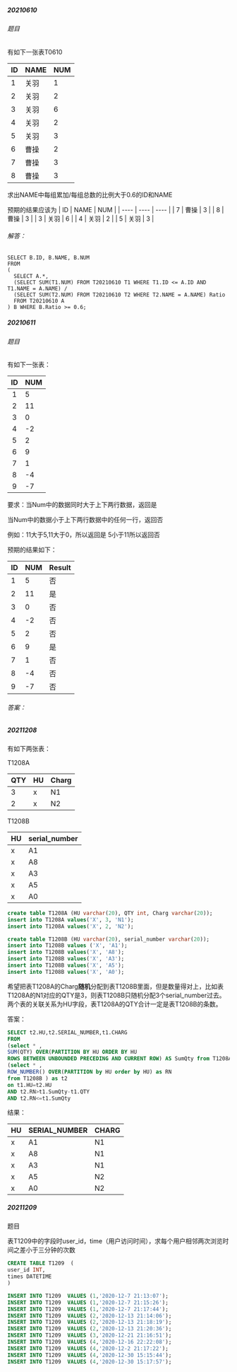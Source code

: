 ##### 20210610
###### 题目
有如下一张表T0610

| ID   | NAME | NUM  |
| ---- | ---- | ---- |
| 1    | 关羽 | 1    |
| 2    | 关羽 | 2    |
| 3    | 关羽 | 6    |
| 4    | 关羽 | 2    |
| 5    | 关羽 | 3    |
| 6    | 曹操 | 2    |
| 7    | 曹操 | 3    |
| 8    | 曹操 | 3    |

求出NAME中每组累加/每组总数的比例大于0.6的ID和NAME

预期的结果应该为
| ID   | NAME | NUM  |
| ---- | ---- | ---- |
| 7    | 曹操 | 3    |
| 8    | 曹操 | 3    |
| 3    | 关羽 | 6    |
| 4    | 关羽 | 2    |
| 5    | 关羽 | 3    |

###### 解答：

```
SELECT B.ID, B.NAME, B.NUM 
FROM
(
  SELECT A.*,
  (SELECT SUM(T1.NUM) FROM T20210610 T1 WHERE T1.ID <= A.ID AND T1.NAME = A.NAME) / 
  (SELECT SUM(T2.NUM) FROM T20210610 T2 WHERE T2.NAME = A.NAME) Ratio
  FROM T20210610 A
) B WHERE B.Ratio >= 0.6;
```

##### 20210611

###### 题目
有如下一张表：

| ID   | NUM  |
| :--: | ---- |
| 1    | 5    |
| 2    | 11   |
| 3    | 0    |
| 4    | -2   |
| 5    | 2    |
| 6    | 9    |
| 7    | 1    |
| 8    | -4   |
| 9    | -7   |

要求：当Num中的数据同时大于上下两行数据，返回是

当Num中的数据小于上下两行数据中的任何一行，返回否

例如：11大于5,11大于0，所以返回是
5小于11所以返回否

预期的结果如下：

| ID   | NUM  | Result |
| ---- | ---- | ------ |
| 1    | 5    | 否     |
| 2    | 11   | 是     |
| 3    | 0    | 否     |
| 4    | -2   | 否     |
| 5    | 2    | 否     |
| 6    | 9    | 是     |
| 7    | 1    | 否     |
| 8    | -4   | 否     |
| 9    | -7   | 否     |

###### 答案：

##### 20211208

有如下两张表：

T1208A

| QTY  | HU   | Charg |
| ---- | ---- | ----- |
| 3    | x    | N1    |
| 2    | x    | N2    |

T1208B

| HU   | serial_number |
| ---- | ------------- |
| x    | A1            |
| x    | A8            |
| x    | A3            |
| x    | A5            |
| x    | A0            |

```sql
create table T1208A (HU varchar(20), QTY int, Charg varchar(20));
insert into T1208A values('X', 3, 'N1');
insert into T1208A values('X', 2, 'N2');

create table T1208B (HU varchar(20), serial_number varchar(20));
insert into T1208B values ('X', 'A1');
insert into T1208B values('X', 'A8');
insert into T1208B values('X', 'A3');
insert into T1208B values('X', 'A5');
insert into T1208B values('X', 'A0');
```

希望把表T1208A的Charg**随机**分配到表T1208B里面，但是数量得对上，比如表T1208A的N1对应的QTY是3，则表T1208B只随机分配3个serial_number过去。两个表的关联关系为HU字段，表T1208A的QTY合计一定是表T1208B的条数。

答案：

```sql
SELECT t2.HU,t2.SERIAL_NUMBER,t1.CHARG 
FROM 
(select * ,
SUM(QTY) OVER(PARTITION BY HU ORDER BY HU 
ROWS BETWEEN UNBOUNDED PRECEDING AND CURRENT ROW) AS SumQty from T1208A ) as t1 join
(select * , 
ROW_NUMBER() OVER(PARTITION by HU order by HU) as RN 
from T1208B ) as t2
on t1.HU=t2.HU 
AND t2.RN>t1.SumQty-t1.QTY 
AND t2.RN<=t1.SumQty
```

结果：

| HU   | SERIAL_NUMBER | CHARG |
| ---- | ------------- | ----- |
| x    | A1            | N1    |
| x    | A8            | N1    |
| x    | A3            | N1    |
| x    | A5            | N2    |
| x    | A0            | N2    |

##### 20211209

题目

表T1209中的字段时user_id，time（用户访问时间），求每个用户相邻两次浏览时间之差小于三分钟的次数

```sql
CREATE TABLE T1209  (
user_id INT,
times DATETIME
)

INSERT INTO T1209  VALUES (1,'2020-12-7 21:13:07');
INSERT INTO T1209  VALUES (1,'2020-12-7 21:15:26');
INSERT INTO T1209  VALUES (1,'2020-12-7 21:17:44');
INSERT INTO T1209  VALUES (2,'2020-12-13 21:14:06');
INSERT INTO T1209  VALUES (2,'2020-12-13 21:18:19');
INSERT INTO T1209  VALUES (2,'2020-12-13 21:20:36');
INSERT INTO T1209  VALUES (3,'2020-12-21 21:16:51');
INSERT INTO T1209  VALUES (4,'2020-12-16 22:22:08');
INSERT INTO T1209  VALUES (4,'2020-12-2 21:17:22');
INSERT INTO T1209  VALUES (4,'2020-12-30 15:15:44');
INSERT INTO T1209  VALUES (4,'2020-12-30 15:17:57');
```


